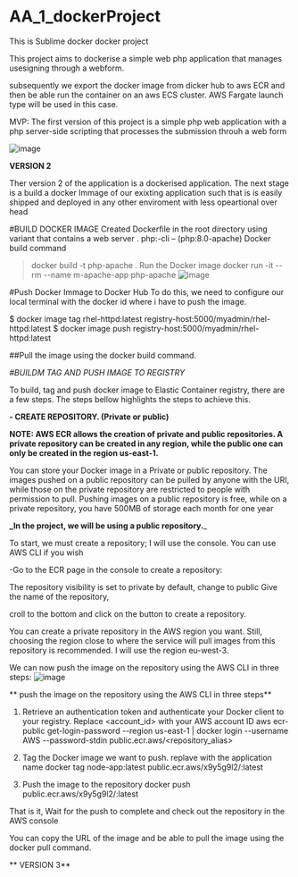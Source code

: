 # AA_1_dockerProject
This is Sublime docker docker project

This project aims to dockerise a simple web php application that manages usesigning through a webform. 

subsequently we export the docker image from dicker hub to aws ECR and then be able run the container on an aws ECS cluster. AWS Fargate launch type will be used in this case.

MVP: 
The first version of this project is a simple php  web application with a php server-side scripting that processes the submission throuh a web form

![image](https://user-images.githubusercontent.com/104580680/228970260-6b6041a2-bdf8-446c-969b-91a454adf739.png)


**VERSION 2**

Ther version 2 of the application is a dockerised application. The next stage is a build a docker Immage of our exixting application such that is is easily shipped and deployed in any other enviroment with less opeartional over head

#BUILD DOCKER IMAGE
Created Dockerfile in the root directory using variant that contains a web server . php:<version>-cli – (php:8.0-apache)
Docker build command
  
> docker build -t php-apache .
>Run the Docker image
> docker run -it --rm --name m-apache-app php-apache
![image](https://user-images.githubusercontent.com/104580680/228970922-b636cf38-d7d6-41ba-abdd-94a1cd76433b.png)

  #Push Docker Immage to Docker Hub
 To do this, we need to configure our local terminal with the docker id where i have to push the image.
  
  $ docker image tag rhel-httpd:latest registry-host:5000/myadmin/rhel-httpd:latest 
  $ docker image push registry-host:5000/myadmin/rhel-httpd:latest 
  
##Pull the image using the docker build command.

  
*#BUILDM TAG AND PUSH IMAGE TO REGISTRY*

To build, tag and push docker image to Elastic Container registry, there are a few steps. The steps bellow highlights the steps to achieve this.

  **- CREATE REPOSITORY. (Private or public)**
  
  **NOTE: AWS ECR allows the creation of private and public repositories. A private repository can be created in any region, while the public one can only be created in the region us-east-1.**
  
You can store your Docker image in a Private or public repository. The images pushed on a public repository can be pulled by anyone with the URI, while those on the private repository are restricted to people with permission to pull. Pushing images on a public repository is free, while on a private repository, you have 500MB of storage each month for one year
  
**_In the project, we will be using a public repository.**_
  
To start, we must create a repository; I will use the console. You can use AWS CLI if you wish

-Go to the ECR page in the console to create a repository:

The repository visibility is set to private by default, change to public
Give the name of the repository, 
  
croll to the bottom and click on the button to create a repository.

You can create a private repository in the AWS region you want. Still, choosing the region close to where the service will pull images from this repository is recommended. I will use the region eu-west-3.

We can now push the image on the repository using the AWS CLI in three steps:
![image](https://user-images.githubusercontent.com/104580680/229702906-1a3f4e12-c3bb-4613-9ae6-85e2b89c26ee.png)
  
** push the image on the repository using the AWS CLI in three steps**
  
  1. Retrieve an authentication token and authenticate your Docker client to your registry. Replace <account_id> with your AWS account ID
      aws ecr-public get-login-password --region us-east-1 | docker login --username AWS --password-stdin public.ecr.aws/<repository_alias>
  
 2. Tag the Docker image we want to push. replave <Appname> with the application name 
    docker tag node-app:latest public.ecr.aws/x9y5g9l2/<AppName>:latest
  
  3. Push the image to the repository
      docker push public.ecr.aws/x9y5g9l2/<AppNAme>:latest

 That is it, Wait for the push to complete and check out the repository in the AWS console

  You can copy the URL of the image and be able to pull the image using the docker pull command.

**  VERSION 3**

  
  
